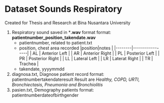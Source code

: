 # Dataset Sounds Respiratory

Created for Thesis and Research at Bina Nusantara University

1. Respiratory sound saved in ***.wav** format
    format: **patientnumber_position_takendate.wav**
    - patientnumber, related to patient.txt
    - position, chest area recorded 
    |position|notes            |
    |--------|-----------------|
    | AL     | Anterior Left   |
    | AR     | Anterior Right  |
    | PL     | Posterior Left  | 
    | PR     | Posterior Right | 
    | LL     | Lateral Left    |
    | LR     | Laterat Right   |
    | TR     | Trachea         |
    - takendate, yyyymmdd
2. diagnosa.txt, Diagnose patient record
 format: patientnumber<tab>takendate<tab>result
 Result are *Healthy, COPD, URTI, Bronchiectasis, Pneumonia and Bronchiolitis*
3. pasien.txt, Demography patients
 format: patientnumber<tab>dateofbirth<tab>gender     

